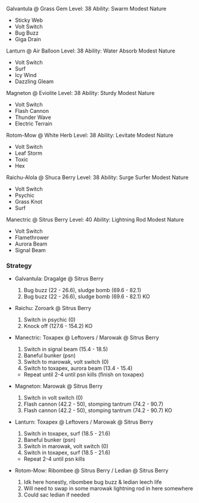 Galvantula @ Grass Gem
Level: 38
Ability: Swarm
Modest Nature
- Sticky Web
- Volt Switch
- Bug Buzz
- Giga Drain

Lanturn @ Air Balloon
Level: 38
Ability: Water Absorb
Modest Nature
- Volt Switch
- Surf
- Icy Wind
- Dazzling Gleam

Magneton @ Eviolite
Level: 38
Ability: Sturdy
Modest Nature
- Volt Switch
- Flash Cannon
- Thunder Wave
- Electric Terrain

Rotom-Mow @ White Herb
Level: 38
Ability: Levitate
Modest Nature
- Volt Switch
- Leaf Storm
- Toxic
- Hex

Raichu-Alola @ Shuca Berry
Level: 38
Ability: Surge Surfer
Modest Nature
- Volt Switch
- Psychic
- Grass Knot
- Surf

Manectric @ Sitrus Berry
Level: 40
Ability: Lightning Rod
Modest Nature
- Volt Switch
- Flamethrower
- Aurora Beam
- Signal Beam

### Strategy

- Galvantula: Dragalge @ Sitrus Berry

    1. Bug buzz (22 - 26.6), sludge bomb (69.6 - 82.1)
    2. Bug buzz (22 - 26.6), sludge bomb (69.6 - 82.1) KO

- Raichu: Zoroark @ Sitrus Berry

    1. Switch in psychic (0)
    2. Knock off (127.6 - 154.2) KO

- Manectric: Toxapex @ Leftovers / Marowak @ Sitrus Berry

    1. Switch in signal beam (15.4 - 18.5)
    2. Baneful bunker (psn)
    3. Switch to marowak, volt switch (0)
    4. Switch to toxapex, aurora beam (13.4 - 15.4)
    * Repeat until 2-4 until psn kills (finish on toxapex)

- Magneton: Marowak @ Sitrus Berry

    1. Switch in volt switch (0)
    2. Flash cannon (42.2 - 50), stomping tantrum (74.2 - 90.7)
    3. Flash cannon (42.2 - 50), stomping tantrum (74.2 - 90.7) KO

- Lanturn: Toxapex @ Leftovers / Marowak @ Sitrus Berry

    1. Switch in toxapex, surf (18.5 - 21.6)
    2. Baneful bunker (psn)
    3. Switch in marowak, volt switch (0)
    4. Switch in toxapex, surf (18.5 - 21.6)
    * Repeat 2-4 until psn kills

- Rotom-Mow: Ribombee @ Sitrus Berry / Ledian @ Sitrus Berry
    
    1. Idk here honestly, ribombee bug buzz & ledian leech life
    2. Will need to swap in some marowak lightning rod in here somewhere
    3. Could sac ledian if needed